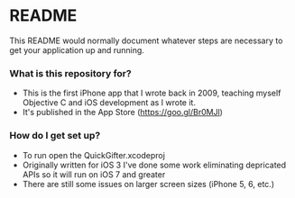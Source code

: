 # README #

This README would normally document whatever steps are necessary to get your application up and running.

### What is this repository for? ###

* This is the first iPhone app that I wrote back in 2009, teaching myself Objective C and iOS development as I wrote it.
* It's published in the App Store (https://goo.gl/Br0MJl)

### How do I get set up? ###

* To run open the QuickGifter.xcodeproj
* Originally written for iOS 3 I've done some work eliminating depricated APIs so it will run on iOS 7 and greater
* There are still some issues on larger screen sizes (iPhone 5, 6, etc.)
